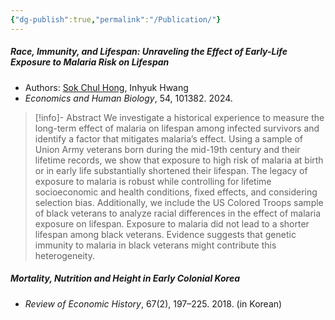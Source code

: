```yaml
---
{"dg-publish":true,"permalink":"/Publication/"}
---
```


##### Race, Immunity, and Lifespan: Unraveling the Effect of Early-Life Exposure to Malaria Risk on Lifespan

- Authors: [Sok Chul Hong](https://sites.google.com/site/sokchulhong/), Inhyuk Hwang
- *Economics and Human Biology*, 54, 101382. 2024.

> [!info]- Abstract
> We investigate a historical experience to measure the long-term effect of malaria on lifespan among infected survivors and identify a factor that mitigates malaria’s effect. Using a sample of Union Army veterans born during the mid-19th century and their lifetime records, we show that exposure to high risk of malaria at birth or in early life substantially shortened their lifespan. The legacy of exposure to malaria is robust while controlling for lifetime socioeconomic and health conditions, fixed effects, and considering selection bias. Additionally, we include the US Colored Troops sample of black veterans to analyze racial differences in the effect of malaria exposure on lifespan. Exposure to malaria did not lead to a shorter lifespan among black veterans. Evidence suggests that genetic immunity to malaria in black veterans might contribute this heterogeneity.

##### Mortality, Nutrition and Height in Early Colonial Korea

- *Review of Economic History*, 67(2), 197–225. 2018. (in Korean)

